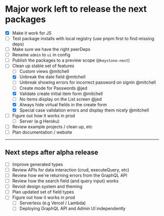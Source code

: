 # Major work left to release the next packages

- [x] Make it work for JS
- [ ] Test package installs with local registry (use pnpm first to find missing deps)
- [ ] Make sure we have the right peerDeps
- [ ] Rename `admin` to `ui` in config
- [ ] Publish the packages to a preview scope (`@keystone-next`)
- [ ] Clean up stable set of features
  - [ ] Custom views @mitchell
  - [x] Unbreak the date field @mitchell
  - [ ] Unbreak showing errors for incorrect password on signin @mitchell
  - [ ] Create mode for Passwords @jed
  - [x] Validate create initial item form @mitchell
  - [ ] No items display on the List screen @jed
  - [x] Always hide virtual fields in the create form
  - [x] Special case validation errors and display them nicely @mitchell
- [ ] Figure out how it works in prod
  - [ ] Server (e.g Heroku)
- [ ] Review example projects / clean up, etc
- [ ] Plan documentation / website

---

## Next steps after alpha release

- [ ] Improve generated types
- [ ] Review APIs for data interaction (crud, executeQuery, etc)
- [ ] Review how we're returning errors from the GraphQL API
- [ ] Review how the search field (and query input) works
- [ ] Revisit design system and theming
- [ ] Plan updated set of field types
- [ ] Figure out how it works in prod
  - [ ] Serverless (e.g Vercel / Lambda)
  - [ ] Deploying GraphQL API and Admin UI independently
